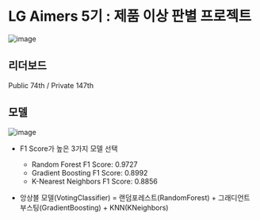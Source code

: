 <h1>LG Aimers 5기 : 제품 이상 판별 프로젝트</h1>

![image](https://github.com/user-attachments/assets/3e0ff41a-a23e-47bb-8b10-4c1e0f87c655)

<h2>리더보드</h2>
Public 74th / Private 147th

<h2>모델</h2>

![image](https://github.com/user-attachments/assets/7a54f9ce-8583-4422-88b2-9c706f33f3c7)

- F1 Score가 높은 3가지 모델 선택
    - Random Forest F1 Score: 0.9727
    - Gradient Boosting F1 Score: 0.8992
    - K-Nearest Neighbors F1 Score: 0.8856
      
- 앙상블 모델(VotingClassifier) = 랜덤포레스트(RandomForest) + 그래디언트 부스팅(GradientBoosting) + KNN(KNeighbors)

